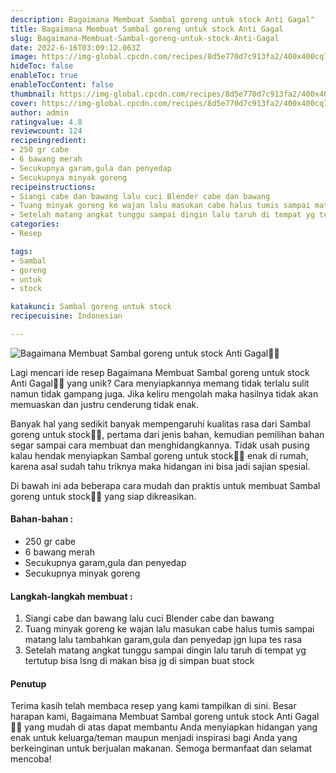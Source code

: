 ```yaml
---
description: Bagaimana Membuat Sambal goreng untuk stock Anti Gagal"
title: Bagaimana Membuat Sambal goreng untuk stock Anti Gagal
slug: Bagaimana-Membuat-Sambal-goreng-untuk-stock-Anti-Gagal
date: 2022-6-16T03:09:12.063Z
image: https://img-global.cpcdn.com/recipes/8d5e770d7c913fa2/400x400cq70/photo.jpg
hideToc: false
enableToc: true
enableTocContent: false
thumbnail: https://img-global.cpcdn.com/recipes/8d5e770d7c913fa2/400x400cq70/photo.jpg
cover: https://img-global.cpcdn.com/recipes/8d5e770d7c913fa2/400x400cq70/photo.jpg
author: admin
ratingvalue: 4.8
reviewcount: 124
recipeingredient:
- 250 gr cabe
- 6 bawang merah
- Secukupnya garam,gula dan penyedap
- Secukupnya minyak goreng
recipeinstructions:
- Siangi cabe dan bawang lalu cuci Blender cabe dan bawang
- Tuang minyak goreng ke wajan lalu masukan cabe halus tumis sampai matang lalu tambahkan garam,gula dan penyedap jgn lupa tes rasa
- Setelah matang angkat tunggu sampai dingin lalu taruh di tempat yg tertutup bisa lsng di makan bisa jg di simpan buat stock
categories:
- Resep

tags:
- Sambal
- goreng
- untuk
- stock

katakunci: Sambal goreng untuk stock
recipecuisine: Indonesian

---
```


![Bagaimana Membuat Sambal goreng untuk stock Anti Gagal👩‍🍳](https://img-global.cpcdn.com/recipes/8d5e770d7c913fa2/400x400cq70/photo.jpg)

Lagi mencari ide resep Bagaimana Membuat Sambal goreng untuk stock Anti Gagal👩‍🍳 yang unik? Cara menyiapkannya memang tidak terlalu sulit namun tidak gampang juga. Jika keliru mengolah maka hasilnya tidak akan memuaskan dan justru cenderung tidak enak.

Banyak hal yang sedikit banyak mempengaruhi kualitas rasa dari Sambal goreng untuk stock👩‍🍳, pertama dari jenis bahan, kemudian pemilihan bahan segar sampai cara membuat dan menghidangkannya. Tidak usah pusing kalau hendak menyiapkan Sambal goreng untuk stock👩‍🍳 enak di rumah, karena asal sudah tahu triknya maka hidangan ini bisa jadi sajian spesial.

Di bawah ini ada beberapa cara mudah dan praktis untuk membuat Sambal goreng untuk stock👩‍🍳 yang siap dikreasikan.

<!--inarticleads1-->

#### Bahan-bahan :

- 250 gr cabe
- 6 bawang merah
- Secukupnya garam,gula dan penyedap
- Secukupnya minyak goreng

<!--inarticleads2-->

#### Langkah-langkah membuat :

1. Siangi cabe dan bawang lalu cuci Blender cabe dan bawang
1. Tuang minyak goreng ke wajan lalu masukan cabe halus tumis sampai matang lalu tambahkan garam,gula dan penyedap jgn lupa tes rasa
1. Setelah matang angkat tunggu sampai dingin lalu taruh di tempat yg tertutup bisa lsng di makan bisa jg di simpan buat stock

#### Penutup

Terima kasih telah membaca resep yang kami tampilkan di sini. Besar harapan kami, Bagaimana Membuat Sambal goreng untuk stock Anti Gagal👩‍🍳 yang mudah di atas dapat membantu Anda menyiapkan hidangan yang enak untuk keluarga/teman maupun menjadi inspirasi bagi Anda yang berkeinginan untuk berjualan makanan. Semoga bermanfaat dan selamat mencoba!